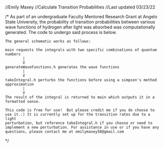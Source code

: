//Emily Maxey
//Calculate Transition Probabilities
//Last updated 03/23/22

/*	As part of an undergraduate Faculty Mentored Research Grant at 
	Angelo State University, the probability of transition probabilities
	between various wave functions of hydrogen after light was absorbed
	was computationally generated.  The code to undergo said process is
	below.  
	
	The general schematic works as follows:
	
	main requests the integrals with two specific combinations of quantum numbers
			|
			V
	generateWaveFunctions.h generates the wave functions
			|
			V
	takeIntegral.h perturbs the functions before using a simpson's method approximation
			|
			V
	The result of the integral is returned to main which outputs it in a formatted sense.
	
	This code is free for use!  But please credit me if you do choose to 
	use it.:) It is currently set up for the transition rates due to a light
	perturbation, but reference takeIntegral.h if you choose or need to 
	implement a new perturbation. For assistance in use or if you have any
	questions, please contact me at emilymaxey58@gmail.com
*/
